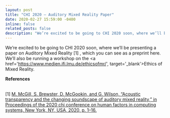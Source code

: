 ```yaml
---
layout: post
title: "CHI 2020 – Auditory Mixed Reality Paper"
date: 2020-02-27 15:59:00 -0400
inline: false
related_posts: false
description: "We’re excited to be going to CHI 2020 soon, where we’ll be presenting a paper on Auditory Mixed Reality [1] , which you can see as a preprint here. We’ll also be running a workshop on the Ethics of Mixed Reality. <br> <br> <b>References</b> <br> [1] <a href='https://dl.acm.org/doi/10.1145/3266037.3266104' target='_blank'> M. McGill, S. Brewster, D. McGookin, and G. Wilson, “Acoustic transparency and the changing soundscape of auditory mixed reality,” in Proceedings of the 2020 chi conference on human factors in computing systems, New York, NY, USA, 2020, p. 1–16."
---
```


We’re excited to be going to CHI 2020 soon, where we’ll be presenting a paper on Auditory Mixed Reality [1] , which you can see as a preprint here. We’ll also be running a workshop on the <a href='https://www.medien.ifi.lmu.de/ethicsofmr/', target='_blank'>Ethics of Mixed Reality</a>. 


<b>References</b> 

<br> [1] <a href='https://dl.acm.org/doi/10.1145/3266037.3266104' target='_blank'> M. McGill, S. Brewster, D. McGookin, and G. Wilson, “Acoustic transparency and the changing soundscape of auditory mixed reality,” in Proceedings of the 2020 chi conference on human factors in computing systems, New York, NY, USA, 2020, p. 1–16.
